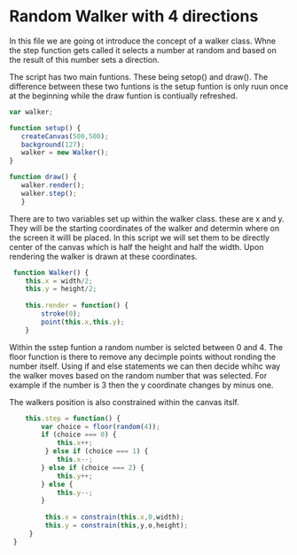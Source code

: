 # Random Walker with 4 directions

In this file we are going ot introduce the concept of a walker class. Whne the step function gets called it selects a number at random and based on the result of this number sets a direction. 

The script has two main funtions. These being setop() and draw(). The difference between these two funtions is the setup funtion is only ruun once at the beginning while the draw funtion is contiually refreshed.
 
 ```js
 var walker;
 
 function setup() {
    createCanvas(500,500);
    background(127);
    walker = new Walker();
 }
 
 function draw() {
    walker.render();
    walker.step();
    }
 ```
There are to two variables set up within the walker class. these are x and y. They will be the starting coordinates of the walker and determin where on the screen it willl be placed. In this script we will set them to be directly center of the canvas which is half the height and half the width. Upon rendering the walker is drawn at these coordinates.
 
```js
 function Walker() {
    this.x = width/2;
    this.y = height/2;
    
    this.render = function() {
        stroke(0);
        point(this.x,this.y);
    }
```
Within the sstep funtion a random number is selcted between 0 and 4. The floor function is there to remove any decimple points without ronding the number itself. 
Using if and else statements we can then decide whihc way the walker moves based on the random number that was selected. For example if the number is 3 then the y coordinate changes by minus one. 

The walkers position is also constrained within the canvas itslf.
  
```js
    this.step = function() {
        var choice = floor(random(4));
        if (choice === 0) {
            this.x++;
         } else if (choice === 1) {
            this.x--;
        } else if (choice === 2) {
            this.y++;
        } else {
            this.y--;
        }
         
         this.x = constrain(this.x,0,width);
         this.y = constrain(this,y,o,height);
     }
 }
```      
         
         
